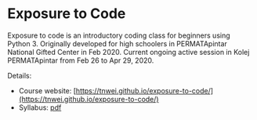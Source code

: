 # Exposure to Code

Exposure to code is an introductory coding class for beginners using Python 3. Originally developed for high schoolers in PERMATApintar National Gifted Center in Feb 2020. Current ongoing active session in Kolej PERMATApintar from Feb 26 to Apr 29, 2020.

Details:
+ Course website: [https://tnwei.github.io/exposure-to-code/](https://tnwei.github.io/exposure-to-code/)
+ Syllabus: [pdf](syllabus/class-syllabus.pdf)